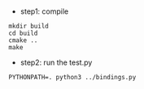 #
* step1: compile
~~~
mkdir build
cd build
cmake ..
make
~~~

* step2: run the test.py
~~~
PYTHONPATH=. python3 ../bindings.py
~~~
